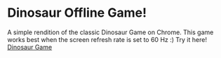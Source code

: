 # Dinosaur Offline Game!
A simple rendition of the classic Dinosaur Game on Chrome. This game works best when the screen refresh rate is set to 60 Hz :)
Try it here! [Dinosaur Game](https://katerina-koumproglou.github.io/Dinosaur-Offline/)
